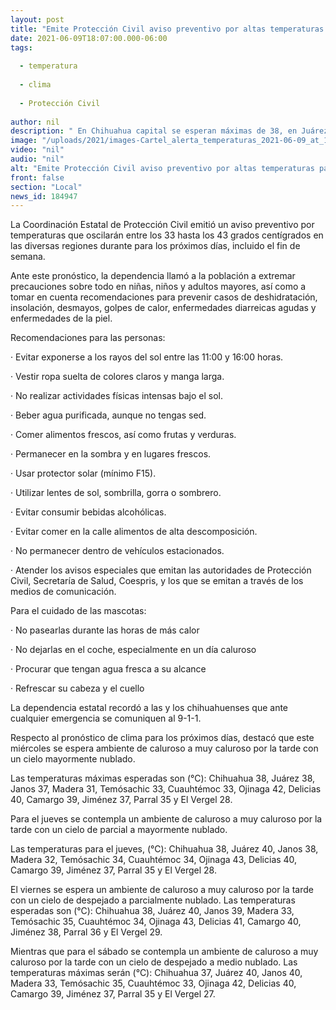 ```yaml
---
layout: post
title: "Emite Protección Civil aviso preventivo por altas temperaturas para los próximos días"
date: 2021-06-09T18:07:00.000-06:00
tags:
  
  - temperatura
  
  - clima
  
  - Protección Civil
  
author: nil
description: " En Chihuahua capital se esperan máximas de 38, en Juárez de 38 a 40, Ojinaga hasta 43, Delicias 40, en Janos 38 y lugares más frescos como Madera, hasta 33, Temósachic 35, Cuauhtémoc 33, y Parral 35 °C; revisa aquí las recomendaciones"
image: "/uploads/2021/images-Cartel_alerta_temperaturas_2021-06-09_at_10.17.07.jpeg"
video: "nil"
audio: "nil"
alt: "Emite Protección Civil aviso preventivo por altas temperaturas para los próximos días"
front: false
section: "Local"
news_id: 184947
---
```


La Coordinación Estatal de Protección Civil emitió un aviso preventivo por temperaturas que oscilarán entre los 33 hasta los 43 grados centígrados en las diversas regiones durante para los próximos días, incluido el fin de semana.

Ante este pronóstico, la dependencia llamó a la población a extremar precauciones sobre todo en niñas, niños y adultos mayores, así como a tomar en cuenta recomendaciones para prevenir casos de deshidratación, insolación, desmayos, golpes de calor, enfermedades diarreicas agudas y enfermedades de la piel.

Recomendaciones para las personas:

·         Evitar exponerse a los rayos del sol entre las 11:00 y 16:00 horas.


·         Vestir ropa suelta de colores claros y manga larga.


·         No realizar actividades físicas intensas bajo el sol.


·         Beber agua purificada, aunque no tengas sed.


·         Comer alimentos frescos, así como frutas y verduras.


·         Permanecer en la sombra y en lugares frescos.


·         Usar protector solar (mínimo F15).


·         Utilizar lentes de sol, sombrilla, gorra o sombrero.


·         Evitar consumir bebidas alcohólicas.


·         Evitar comer en la calle alimentos de alta descomposición.


·         No permanecer dentro de vehículos estacionados.


·         Atender los avisos especiales que emitan las autoridades de Protección Civil, Secretaría de Salud, Coespris, y los que se emitan a través de los medios de comunicación.
 

Para el cuidado de las mascotas:


·        No pasearlas durante las horas de más calor


·        No dejarlas en el coche, especialmente en un día caluroso

 

·        Procurar que tengan agua fresca a su alcance


·        Refrescar su cabeza y el cuello

 

La dependencia estatal recordó a las y los chihuahuenses que ante cualquier emergencia se comuniquen al 9-1-1.

Respecto al pronóstico de clima para los próximos días, destacó que este miércoles se espera ambiente de caluroso a muy caluroso por la tarde con un cielo mayormente nublado.

Las temperaturas máximas esperadas son (°C): Chihuahua 38, Juárez 38, Janos 37, Madera 31, Temósachic 33, Cuauhtémoc 33, Ojinaga 42, Delicias 40, Camargo 39, Jiménez 37, Parral 35 y El Vergel 28.

Para el jueves se contempla un ambiente de caluroso a muy caluroso por la tarde con un cielo de parcial a mayormente nublado.

Las temperaturas para el jueves, (°C): Chihuahua 38, Juárez 40, Janos 38, Madera 32, Temósachic 34, Cuauhtémoc 34, Ojinaga 43, Delicias 40, Camargo 39, Jiménez 37, Parral 35 y El Vergel 28.

El viernes se espera un ambiente de caluroso a muy caluroso por la tarde con un cielo de despejado a parcialmente nublado. Las temperaturas esperadas son (°C): Chihuahua 38, Juárez 40, Janos 39, Madera 33, Temósachic 35, Cuauhtémoc 34, Ojinaga 43, Delicias 41, Camargo 40, Jiménez 38, Parral 36 y El Vergel 29.

Mientras que para el sábado se contempla un ambiente de caluroso a muy caluroso por la tarde con un cielo de despejado a medio nublado. Las temperaturas máximas serán (°C): Chihuahua 37, Juárez 40, Janos 40, Madera 33, Temósachic 35, Cuauhtémoc 33, Ojinaga 42, Delicias 40, Camargo 39, Jiménez 37, Parral 35 y El Vergel 27. 